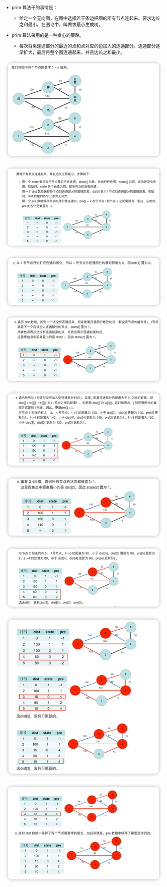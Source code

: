- prim 算法干的事情是：
  - 给定一个无向图，在图中选择若干条边把图的所有节点连起来。要求边长之和最小。在图论中，叫做求最小生成树。

- prim 算法采用的是一种贪心的策略。
  - 每次将离连通部分的最近的点和点对应的边加入的连通部分，连通部分逐渐扩大，最后将整个图连通起来，并且边长之和最小。


![img.png](img.png)


![img_1.png](img_1.png)

![img_2.png](img_2.png)


![img_3.png](img_3.png)

![img_4.png](img_4.png)

![img_5.png](img_5.png)

![img_6.png](img_6.png)

![img_7.png](img_7.png)

![img_8.png](img_8.png)